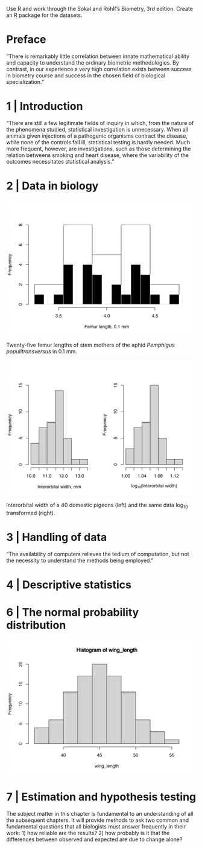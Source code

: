 Use R and work through the Sokal and Rohlf’s Biometry, 3rd edition.
Create an R package for the datasets.

# Preface

“There is remarkably little correlation between innate mathematical
ability and capacity to understand the ordinary biometric methodologies.
By contrast, in our experience a very high correlation exists between
success in biometry course and success in the chosen field of biological
specialization.”

# 1 | Introduction

“There are still a few legitimate fields of inquiry in which, from the
nature of the phenomena studied, statistical investigation is
unnecessary. When all animals given injections of a pathogenic organisms
contract the disease, while none of the controls fall ill, statistical
testing is hardly needed. Much more frequent, however, are
investigations, such as those determining the relation betweens smoking
and heart disease, where the variability of the outcomes necessitates
statistical analysis.”

# 2 | Data in biology

![](png/femur_length-1.png)

Twenty-five femur lengths of stem mothers of the aphid *Pemphigus
populitransversus* in 0.1 mm.

![](png/pigeon_width-1.png)

Interorbital width of a 40 domestic pigeons (left) and the same data
log<sub>10</sub> transformed (right).

# 3 | Handling of data

“The availability of computers relieves the tedium of computation, but
not the necessity to understand the methods being employed.”

# 4 | Descriptive statistics

# 6 | The normal probability distribution

![](png/unnamed-chunk-1-1.png)

# 7 | Estimation and hypothesis testing

The subject matter in this chapter is fundamental to an understanding of
all the subsequent chapters. It will provide methods to ask two common
and fundamental questions that all biologists must answer frequently in
their work: 1) how reliable are the results? 2) how probably is it that
the differences between observed and expected are due to change alone?
